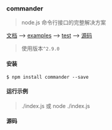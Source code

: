 ### commander

> node.js 命令行接口的完整解决方案

[文档](https://github.com/tj/commander.js/blob/master/Readme_zh-CN.md) -->
[examples](https://github.com/tj/commander.js/tree/master/examples) --> 
[test](https://github.com/tj/commander.js/tree/master/test) -->
[源码](https://github.com/tj/commander.js/tree/master/index.js)

> 使用版本`^2.9.0`

#### 安装 

`$ npm install commander --save`

#### 运行示例

> ./index.js
或
> node ./index.js

#### 源码

